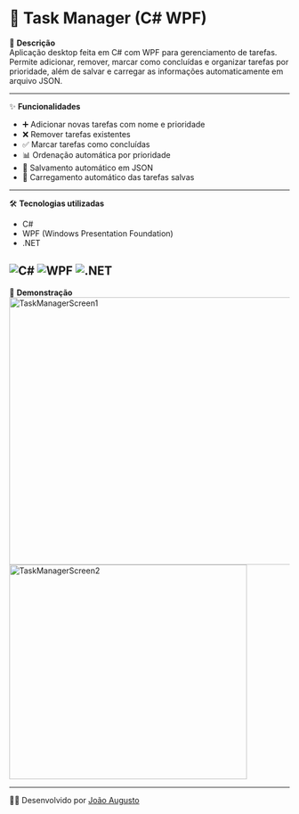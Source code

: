# 📌 Task Manager (C# WPF)

📝 **Descrição**  
Aplicação desktop feita em C# com WPF para gerenciamento de tarefas.  
Permite adicionar, remover, marcar como concluídas e organizar tarefas por prioridade, além de salvar e carregar as informações automaticamente em arquivo JSON.

---

✨ **Funcionalidades**  
- ➕ Adicionar novas tarefas com nome e prioridade  
- ❌ Remover tarefas existentes  
- ✅ Marcar tarefas como concluídas  
- 📊 Ordenação automática por prioridade  
- 💾 Salvamento automático em JSON  
- 📂 Carregamento automático das tarefas salvas  

---

🛠️ **Tecnologias utilizadas**  
- C#  
- WPF (Windows Presentation Foundation)  
- .NET  

![C#](https://img.shields.io/badge/C%23-239120?style=for-the-badge&logo=c-sharp&logoColor=white)
![WPF](https://img.shields.io/badge/WPF-512BD4?style=for-the-badge&logo=windows&logoColor=white)
![.NET](https://img.shields.io/badge/.NET-512BD4?style=for-the-badge&logo=dotnet&logoColor=white)
---

📸 **Demonstração**  
<img width="775" height="480" alt="TaskManagerScreen1" src="https://github.com/user-attachments/assets/9074b8b4-b73b-4952-af91-a59e49daf9be" />  
<img width="427" height="385" alt="TaskManagerScreen2" src="https://github.com/user-attachments/assets/85f88b04-716d-45f3-b2a1-05f5e52c73d8" />

---
👨‍💻 Desenvolvido por [João Augusto](https://www.linkedin.com/in/joão-augusto-84412b1a2)
